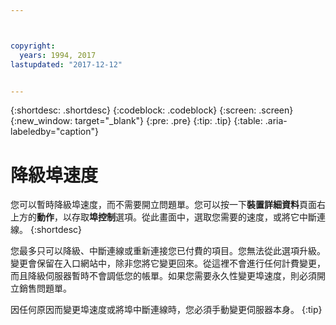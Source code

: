 ```yaml
---



copyright:
  years: 1994, 2017
lastupdated: "2017-12-12"


---
```


{:shortdesc: .shortdesc}
{:codeblock: .codeblock}
{:screen: .screen}
{:new_window: target="_blank"}
{:pre: .pre}
{:tip: .tip}
{:table: .aria-labeledby="caption"}

# 降級埠速度

您可以暫時降級埠速度，而不需要開立問題單。您可以按一下**裝置詳細資料**頁面右上方的**動作**，以存取**埠控制**選項。從此畫面中，選取您需要的速度，或將它中斷連線。
{:shortdesc}

您最多只可以降級、中斷連線或重新連接您已付費的項目。您無法從此選項升級。變更會保留在入口網站中，除非您將它變更回來。從這裡不會進行任何計費變更，而且降級伺服器暫時不會調低您的帳單。如果您需要永久性變更埠速度，則必須開立銷售問題單。

因任何原因而變更埠速度或將埠中斷連線時，您必須手動變更伺服器本身。
{:tip}
